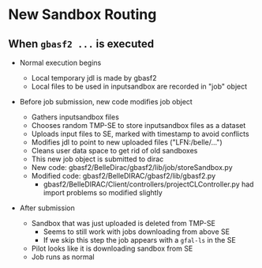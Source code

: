 # New Sandbox Routing

## When `gbasf2 ...` is executed
- Normal execution begins
    - Local temporary jdl is made by gbasf2
    - Local files to be used in inputsandbox are recorded in "job" object
- Before job submission, new code modifies job object
    - Gathers inputsandbox files
    - Chooses random TMP-SE to store inputsandbox files as a dataset
    - Uploads input files to SE, marked with timestamp to avoid conflicts
    - Modifies jdl to point to new uploaded files ("LFN:/belle/...")
    - Cleans user data space to get rid of old sandboxes
    - This new job object is submitted to dirac
    - New code: gbasf2/BelleDirac/gbasf2/lib/job/storeSandbox.py
    - Modified code: gbasf2/BelleDIRAC/gbasf2/lib/gbasf2.py
        - gbasf2/BelleDIRAC/Client/controllers/projectCLController.py had import problems so modified slightly

- After submission
    - Sandbox that was just uploaded is deleted from TMP-SE
        - Seems to still work with jobs downloading from above SE
        - If we skip this step the job appears with a `gfal-ls` in the SE
    - Pilot looks like it is downloading sandbox from SE
    - Job runs as normal
